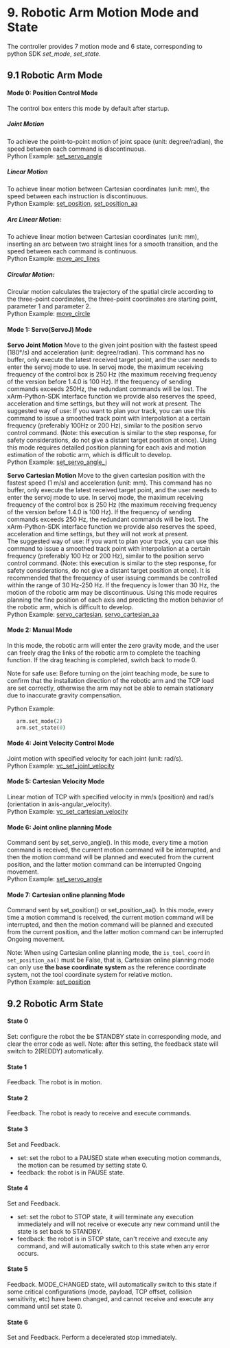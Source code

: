 # 9. Robotic Arm Motion Mode and State  

The controller provides 7 motion mode and 6 state, corresponding to python SDK _set_mode_, _set_state_.

## 9.1 Robotic Arm Mode

#### Mode 0: Position Control Mode  
The control box enters this mode by default after startup.
##### Joint Motion  
To achieve the point-to-point motion of joint space (unit: degree/radian), the speed between each command is discontinuous.    
Python Example: [set_servo_angle](https://github.com/xArm-Developer/xArm-Python-SDK/tree/master/example/wrapper/xarm6) 

##### Linear Motion  
To achieve linear motion between Cartesian coordinates (unit: mm), the speed between each instruction is discontinuous.   
Python Example: [set_position](https://github.com/xArm-Developer/xArm-Python-SDK/blob/master/example/wrapper/common/1001-move_line.py), [set_position_aa](https://github.com/xArm-Developer/xArm-Python-SDK/blob/master/example/wrapper/common/1008-move_line_aa.py)

##### Arc Linear Motion:   
To achieve linear motion between Cartesian coordinates (unit: mm), inserting an arc between two straight lines for a smooth transition, and the speed between each command is continuous.   
Python Example: [move_arc_lines](https://github.com/xArm-Developer/xArm-Python-SDK/blob/master/example/wrapper/common/1005-move_arc_line.py)

##### Circular Motion:   
Circular motion calculates the trajectory of the spatial circle according to the three-point coordinates, the three-point coordinates are starting point, parameter 1 and parameter 2.  
Python Example: [move_circle](https://github.com/xArm-Developer/xArm-Python-SDK/blob/master/example/wrapper/common/3001-move_circle.py)

#### Mode 1: Servo(ServoJ) Mode

**Servo Joint Motion**
Move to the given joint position with the fastest speed (180°/s) and acceleration (unit: degree/radian). This command has no buffer, only execute the latest received target point, and the user needs to enter the servoj mode to use. In servoj mode, the maximum receiving frequency of the control box is 250 Hz (the maximum receiving frequency of the version before 1.4.0 is 100 Hz). If the frequency of sending commands exceeds 250Hz, the redundant commands will be lost. The xArm-Python-SDK interface function we provide also reserves the speed, acceleration and time settings, but they will not work at present. The suggested way of use: If you want to plan your track, you can use this command to issue a smoothed track point with interpolation at a certain frequency (preferably 100Hz or 200 Hz), similar to the position servo control command. (Note: this execution is similar to the step response, for safety considerations, do not give a distant target position at once). Using this mode requires detailed position planning for each axis and motion estimation of the robotic arm, which is difficult to develop.  
Python Example: [set_servo_angle_j](https://github.com/xArm-Developer/xArm-Python-SDK/blob/master/example/wrapper/common/7001-servo_j.py)

**Servo Cartesian Motion**
Move to the given cartesian position with the fastest speed (1 m/s) and acceleration (unit: mm). This command has no buffer, only execute the latest received target point, and the user needs to enter the servoj mode to use. In servoj mode, the maximum receiving frequency of the control box is 250 Hz (the maximum receiving frequency of the version before 1.4.0 is 100 Hz). If the frequency of sending commands exceeds 250 Hz, the redundant commands will be lost. The xArm-Python-SDK interface function we provide also reserves the speed, acceleration and time settings, but they will not work at present.   
The suggested way of use: If you want to plan your track, you can use this command to issue a smoothed track point with interpolation at a certain frequency (preferably 100 Hz or 200 Hz), similar to the position servo control command. (Note: this execution is similar to the step response, for safety considerations, do not give a distant target position at once). It is recommended that the frequency of user issuing commands be controlled within the range of 30 Hz-250 Hz. If the frequency is lower than 30 Hz, the motion of the robotic arm may be discontinuous. Using this mode requires planning the fine position of each axis and predicting the motion behavior of the robotic arm, which is difficult to develop.  
Python Example: [servo_cartesian](https://github.com/xArm-Developer/xArm-Python-SDK/blob/master/example/wrapper/common/7002-servo_cartesian.py), [servo_cartesian_aa](https://github.com/xArm-Developer/xArm-Python-SDK/blob/master/example/wrapper/common/7003-servo_cartesian_aa.py)


#### Mode 2: Manual Mode  
In this mode, the robotic arm will enter the zero gravity mode, and the user can freely drag the links of the robotic arm to complete the teaching function. If the drag teaching is completed, switch back to mode 0.  

Note for safe use: Before turning on the joint teaching mode, be sure to confirm that the installation direction of the robotic arm and the TCP load are set correctly, otherwise the arm may not be able to remain stationary due to inaccurate gravity compensation.  

Python Example:
```python
   arm.set_mode(2)
   arm.set_state(0)
```
#### Mode 4: Joint Velocity Control Mode  
Joint motion with specified velocity for each joint (unit: rad/s).  
Python Example: [vc_set_joint_velocity](https://github.com/xArm-Developer/xArm-Python-SDK/blob/master/example/wrapper/common/2000-joint_velocity_control.py)

#### Mode 5: Cartesian Velocity Mode  
Linear motion of TCP with specified velocity in mm/s (position) and rad/s (orientation in axis-angular_velocity).  
Python Example: [vc_set_cartesian_velocity](https://github.com/xArm-Developer/xArm-Python-SDK/blob/master/example/wrapper/common/1009-cartesian_velocity_control.py)

#### Mode 6: Joint online planning Mode  
Command sent by set_servo_angle(). In this mode, every time a motion command is received, the current motion command will be interrupted, and then the motion command will be planned and executed from the current position, and the latter motion command can be interrupted Ongoing movement.  
Python Example: [set_servo_angle](https://github.com/xArm-Developer/xArm-Python-SDK/blob/master/example/wrapper/common/2006-joint_online_trajectory_planning.py)

#### Mode 7: Cartesian online planning Mode  
Command sent by set_position() or set_position_aa(). In this mode, every time a motion command is received, the current motion command will be interrupted, and then the motion command will be planned and executed from the current position, and the latter motion command can be interrupted Ongoing movement.  

Note: When using Cartesian online planning mode, the `is_tool_coord` in `set_position_aa()` must be False, that is, Cartesian online planning mode can only use **the base coordinate system** as the reference coordinate system, not the tool coordinate system for relative motion.  
Python Example: [set_position](https://github.com/xArm-Developer/xArm-Python-SDK/blob/master/example/wrapper/common/1010-cartesian_online_trajectory_planning.py)

## 9.2 Robotic Arm State
#### State 0
Set: configure the robot the be STANDBY state in corresponding mode, and clear the error code as well. Note: after this setting, the feedback state will switch to 2(REDDY) automatically.
#### State 1  
Feedback. The robot is in motion.
#### State 2  
Feedback. The robot is ready to receive and execute commands.
#### State 3  
Set and Feedback.
* set: set the robot to a PAUSED state when executing motion commands, the motion can be resumed by setting state 0.
* feedback: the robot is in PAUSE state.
#### State 4  
Set and Feedback.
* set: set the robot to STOP state, it will terminate any execution immediately and will not receive or execute any new command until the state is set back to STANDBY.
* feedback: the robot is in STOP state, can't receive and execute any command, and will automatically switch to this state when any error occurs.
#### State 5  
Feedback. MODE_CHANGED state, will automatically switch to this state if some critical configurations (mode, payload, TCP offset, collision sensitivity, etc) have been changed, and cannot receive and execute any command until set state 0.
#### State 6  
Set and Feedback. Perform a decelerated stop immediately.